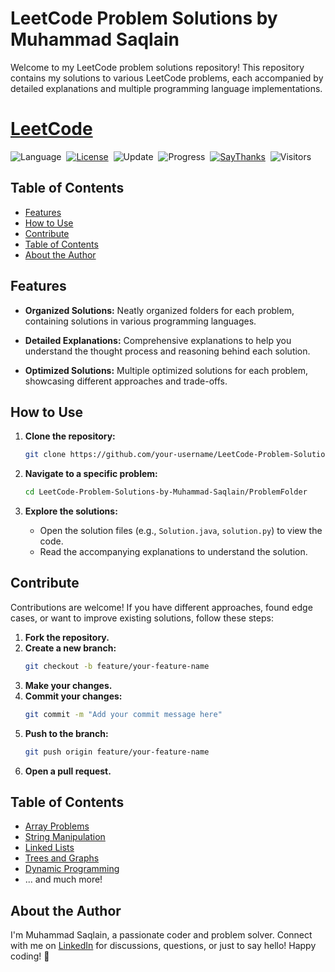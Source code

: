 # LeetCode Problem Solutions by Muhammad Saqlain

Welcome to my LeetCode problem solutions repository! This repository contains my solutions to various LeetCode problems, each accompanied by detailed explanations and multiple programming language implementations.

# [LeetCode](https://leetcode.com/problemset/all/)

![Language](https://img.shields.io/badge/language-Python%20%2F%20Modern%20C++-orange.svg)&nbsp;
[![License](https://img.shields.io/badge/license-MIT-blue.svg)](./LICENSE.md)&nbsp;
![Update](https://img.shields.io/badge/update-weekly-green.svg)&nbsp;
![Progress](https://img.shields.io/badge/progress-3009%20%2F%203009-ff69b4.svg)&nbsp;
[![SayThanks](https://img.shields.io/badge/say-thanks-ff69f4.svg)](https://saythanks.io/to/kamyu104)&nbsp;
![Visitors](https://visitor-badge.laobi.icu/badge?page_id=kamyu104.leetcode.solutions)

## Table of Contents

- [Features](#features)
- [How to Use](#how-to-use)
- [Contribute](#contribute)
- [Table of Contents](#table-of-contents)
- [About the Author](#about-the-author)

## Features

- **Organized Solutions:** Neatly organized folders for each problem, containing solutions in various programming languages.
  
- **Detailed Explanations:** Comprehensive explanations to help you understand the thought process and reasoning behind each solution.

- **Optimized Solutions:** Multiple optimized solutions for each problem, showcasing different approaches and trade-offs.

## How to Use

1. **Clone the repository:**
   ```bash
   git clone https://github.com/your-username/LeetCode-Problem-Solutions-by-Muhammad-Saqlain.git
   ```

2. **Navigate to a specific problem:**
   ```bash
   cd LeetCode-Problem-Solutions-by-Muhammad-Saqlain/ProblemFolder
   ```

3. **Explore the solutions:**
   - Open the solution files (e.g., `Solution.java`, `solution.py`) to view the code.
   - Read the accompanying explanations to understand the solution.

## Contribute

Contributions are welcome! If you have different approaches, found edge cases, or want to improve existing solutions, follow these steps:

1. **Fork the repository.**
2. **Create a new branch:**
   ```bash
   git checkout -b feature/your-feature-name
   ```
3. **Make your changes.**
4. **Commit your changes:**
   ```bash
   git commit -m "Add your commit message here"
   ```
5. **Push to the branch:**
   ```bash
   git push origin feature/your-feature-name
   ```
6. **Open a pull request.**

## Table of Contents

- [Array Problems](/ArrayProblems)
- [String Manipulation](/StringManipulation)
- [Linked Lists](/LinkedLists)
- [Trees and Graphs](/TreesAndGraphs)
- [Dynamic Programming](/DynamicProgramming)
- ... and much more!

## About the Author

I'm Muhammad Saqlain, a passionate coder and problem solver. Connect with me on [LinkedIn](https://www.linkedin.com/in/muhammadsaqlain143/) for discussions, questions, or just to say hello! Happy coding! 🚀
